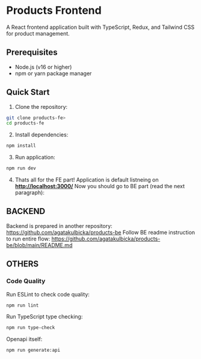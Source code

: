 # Products Frontend

A React frontend application built with TypeScript, Redux, and Tailwind CSS for product management.

## Prerequisites

- Node.js (v16 or higher)
- npm or yarn package manager

## Quick Start

1. Clone the repository:
```bash
git clone products-fe>
cd products-fe
```

2. Install dependencies:
```bash
npm install
```

3. Run application:
```bash
npm run dev
```

4. Thats all for the FE part! Application is default listneing on **[ http://localhost:3000/](http://localhost:3000/)**
Now you should go to BE part (read the next paragraph):

##  BACKEND
Backend is prepared in another repository: https://github.com/agatakulbicka/products-be
Follow BE readme instruction to run entire flow: https://github.com/agatakulbicka/products-be/blob/main/README.md

##  OTHERS

### Code Quality
Run ESLint to check code quality:
```bash
npm run lint
```

Run TypeScript type checking:
```bash
npm run type-check
```

Openapi itself:
```bash
npm run generate:api
```